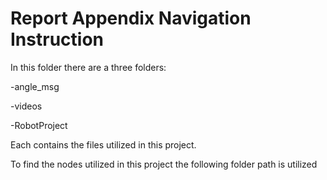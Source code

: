 # Report Appendix Navigation Instruction

In this folder there are a three folders:

-angle_msg

-videos

-RobotProject

Each contains the files utilized in this project.

To find the nodes utilized in this project the following folder path is utilized
